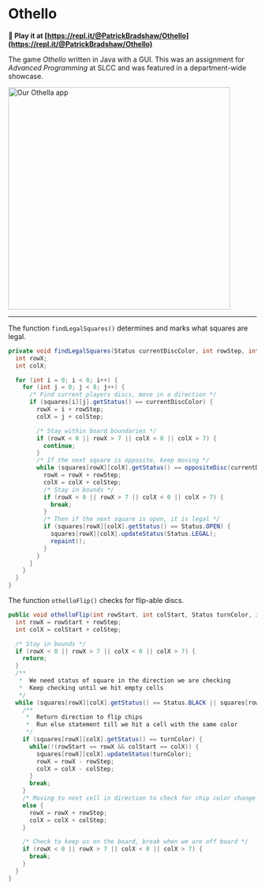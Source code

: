 # Othello

**:game_die: Play it at [https://repl.it/@PatrickBradshaw/Othello](https://repl.it/@PatrickBradshaw/Othello)**

The game _Othello_ written in Java with a GUI. This was an assignment for _Advanced Programming_ at SLCC and was featured in a department-wide showcase.

<img src="https://i.ibb.co/2k5WC20/othello-cover-2.jpg" alt="Our Othella app" width="450px" />

---

The function `findLegalSquares()` determines and marks what squares are legal.

```java
private void findLegalSquares(Status currentDiscColor, int rowStep, int colStep) {
  int rowX;
  int colX;

  for (int i = 0; i < 8; i++) {
    for (int j = 0; j < 8; j++) {
      /* Find current players discs, move in a direction */
      if (squares[i][j].getStatus() == currentDiscColor) {
        rowX = i + rowStep;
        colX = j + colStep;

        /* Stay within board boundaries */
        if (rowX < 0 || rowX > 7 || colX < 0 || colX > 7) {
          continue;
        }
        /* If the next square is opposite, keep moving */
        while (squares[rowX][colX].getStatus() == oppositeDisc(currentDiscColor)) {
          rowX = rowX + rowStep;
          colX = colX + colStep;
          /* Stay in bounds */
          if (rowX < 0 || rowX > 7 || colX < 0 || colX > 7) {
            break;
          }
          /* Then if the next square is open, it is legal */
          if (squares[rowX][colX].getStatus() == Status.OPEN) {
            squares[rowX][colX].updateStatus(Status.LEGAL);
            repaint();
          }
        }
      }
    }
  }
}
```

The function `othelloFlip()` checks for flip-able discs.

```java
public void othelloFlip(int rowStart, int colStart, Status turnColor, int rowStep, int colStep) {
  int rowX = rowStart + rowStep;
  int colX = colStart + colStep;

  /* Stay in bounds */
  if (rowX < 0 || rowX > 7 || colX < 0 || colX > 7) {
    return;
  }
  /**
   *  We need status of square in the direction we are checking
   *  Keep checking until we hit empty cells
   */
  while (squares[rowX][colX].getStatus() == Status.BLACK || squares[rowX][colX].getStatus() == Status.WHITE) {
    /**
     *  Return direction to flip chips
     *  Run else statement till we hit a cell with the same color
     */
    if (squares[rowX][colX].getStatus() == turnColor) {
      while(!(rowStart == rowX && colStart == colX)) {
        squares[rowX][colX].updateStatus(turnColor);
        rowX = rowX - rowStep;
        colX = colX - colStep;
      }
      break;
    }
    /* Moving to next cell in direction to check for chip color change */
    else {
      rowX = rowX + rowStep;
      colX = colX + colStep;
    }

    /* Check to keep us on the board, break when we are off board */
    if (rowX < 0 || rowX > 7 || colX < 0 || colX > 7) {
      break;
    }
  }
}
```
